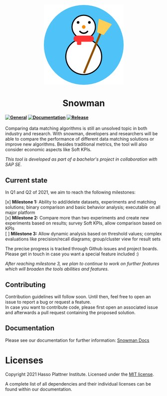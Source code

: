 <p align="center">
  <img src="docs/assets/V2-256.png" />
</p>
<h1 align="center">Snowman</h1>

#### [![General](https://github.com/HPI-Information-Systems/snowman/actions/workflows/general.yml/badge.svg)](https://github.com/HPI-Information-Systems/snowman/actions/workflows/general.yml) [![Documentation](https://github.com/HPI-Information-Systems/snowman/actions/workflows/docs.yml/badge.svg)](https://github.com/HPI-Information-Systems/snowman/actions/workflows/docs.yml) [![Release](https://github.com/HPI-Information-Systems/snowman/actions/workflows/package.yml/badge.svg)](https://github.com/HPI-Information-Systems/snowman/actions/workflows/package.yml)

Comparing data matching algorithms is still an unsolved topic in both industry and research.
With snowman, developers and researchers will be able to compare the performance of different data matching solutions or improve new algorithms.
Besides traditional metrics, the tool will also consider economic aspects like Soft KPIs.

_This tool is developed as part of a bachelor's project in collaboration with SAP SE._

## Current state

In Q1 and Q2 of 2021, we aim to reach the following milestones:

[x] **Milestone 1:** Ability to add/delete datasets, experiments and matching solutions; binary comparison and basic behavior analysis; executable on all major platform  
[x] **Milestone 2:** Compare more than two experiments and create new experiments based on results; survey Soft KPIs, allow comparison based on KPIs  
[ ] **Milestone 3:** Allow dynamic analysis based on threshold values; complex evaluations like precision/recall diagrams; group/cluster view for result sets

The precise progress is tracked through Github issues and project boards. Please get in touch in case you want a special feature included :)

_After reaching milestone 3, we plan to continue to work on further features which will broaden the tools abilities and features._

## Contributing

Contribution guidelines will follow soon. Until then, feel free to open an issue to report a bug or request a feature.  
In case you want to contribute code, please first open an associated issue and afterwards a pull request containing the proposed solution.

## Documentation

Please see our documentation for further information: [Snowman Docs](https://hpi-information-systems.github.io/snowman/)

# Licenses

Copyright 2021 Hasso Plattner Institute. Licensed under the [MIT license](./LICENSE).

A complete list of all dependencies and their individual licenses can be found within our documentation.
